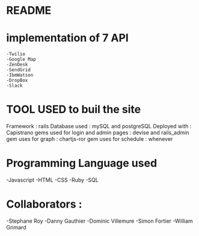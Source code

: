 ﻿# README

# implementation of 7 API

    -Twilio
    -Google Map
    -ZenDesk
    -SendGrid
    -IbmWatson
    -DropBox
    -Slack

# TOOL USED to buil the site

Framework : rails
Database used : mySQL and postgreSQL
Deployed with : Capistrano
gems used for login and admin pages : devise and rails_admin
gem uses for graph : chartjs-ror
gem uses for schedule : whenever

# Programming Language used

-Javascript
-HTML
-CSS
-Ruby
-SQL

# Collaborators :

-Stephane Roy
-Danny Gauthier
-Dominic Villemure
-Simon Fortier
-William Grimard
